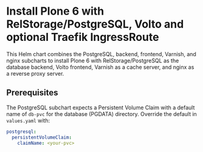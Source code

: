 # Install Plone 6 with RelStorage/PostgreSQL, Volto and optional Traefik IngressRoute

This Helm chart combines the PostgreSQL, backend, frontend, Varnish, and nginx subcharts to install Plone 6 with RelStorage/PostgreSQL as the database backend, Volto frontend, Varnish as a cache server, and nginx as a reverse proxy server.

## Prerequisites

The PostgreSQL subchart expects a Persistent Volume Claim with a default name of `db-pvc` for the database (PGDATA) directory.
Override the default in `values.yaml` with:

```yaml
postgresql:
  persistentVolumeClaim:
    claimName: <your-pvc>
```

